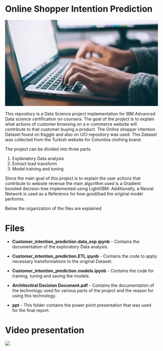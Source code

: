 # Online Shopper Intention Prediction


![](https://github.com/NikhilDange1/IBM-Capstone/blob/master/ppt/online_browsing.jpg)

This repository is a Data Science project implementation for IBM Advanced Data science certification on coursera. The goal of the project is to explain what actions of   customer browsing on a e-commerce website will contribute to that customer buying a product. The Online shopper intention Dataset found on Kaggle and also on UCI repository was used. This Dataset was collected from the Turkish website for Columbia clothing brand. 

The project can be divided into three parts. 
1. Explanatory Data analysis 
2. Extract load transform 
3. Model training and tuning 

Since the main goal of this project is to explain the user actions that contribute to website revenue the main algorithm used is a Gradient boosted decision tree implemented using LightGBM. Additionally, a Neural Network is used as a Reference for how good/bad the original model performs. 

Below the organization of the files are explained



# Files
- **Customer_intention_prediction.data_exp.ipynb** - Contains the documentation of the exploratory Data analysis.

- **Customer_intention_prediction.ETL.ipynb** - Contains the code to apply necessary transformations to the original Dataset.

- **Customer_intention_prediction.models.ipynb** - Contains the code for  training, tuning and saving the models.

- **Architectiral Decision Document.pdf** - Contains the documentation of the technology used for various parts of the project  and the reason for using this technology.

- **ppt** - This folder contains the power point presentation that was used for the final report.

# Video presentation

![](https://drive.google.com/drive/folders/1RToGjRoWDO3Tl_JZziR4BdBL4HLFn30U)

